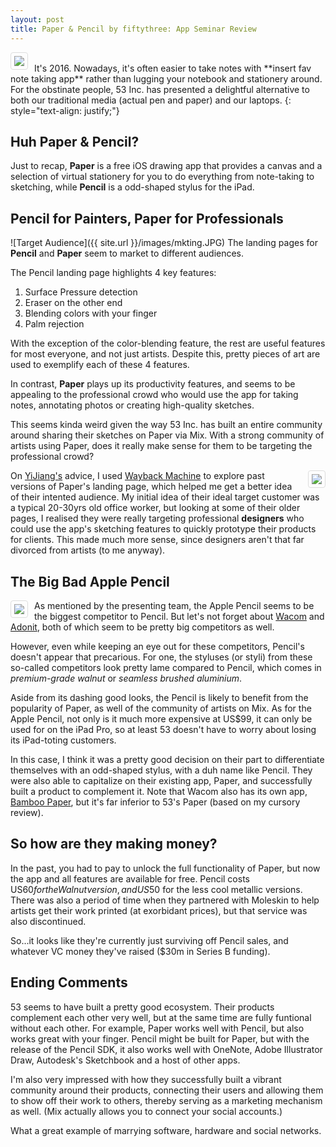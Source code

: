```yaml
---
layout: post
title: Paper & Pencil by fiftythree: App Seminar Review
---
```


<img style="float: left; border: 1px solid #ddd; border-radius: 4px; padding: 5px; margin-right: 10px" src="{{ site.url }}/images/pandp.JPG">
<br>It's 2016. Nowadays, it's often easier to take notes with **insert fav note taking app** rather than lugging your notebook and stationery around. For the obstinate people, 53 Inc. has presented a delightful alternative to both our traditional media (actual pen and paper) and our laptops. 
{: style="text-align: justify;"}

## Huh Paper & Pencil?
Just to recap, **Paper** is a free iOS drawing app that provides a canvas and a selection of virtual stationery for you to do everything from note-taking to sketching, while **Pencil** is a odd-shaped stylus for the iPad.

## Pencil for Painters, Paper for Professionals
![Target Audience]({{ site.url }}/images/mkting.JPG)
The landing pages for **Pencil** and **Paper** seem to market to different audiences. 

The Pencil landing page highlights 4 key features:

1. Surface Pressure detection
2. Eraser on the other end
3. Blending colors with your finger
4. Palm rejection 

With the exception of the color-blending feature, the rest are useful features for most everyone, and not just artists. Despite this, pretty pieces of art are used to exemplify each of these 4 features.   

In contrast, **Paper** plays up its productivity features, and seems to be appealing to the professional crowd who would use the app for taking notes, annotating photos or creating high-quality sketches.

This seems kinda weird given the way 53 Inc. has built an entire community around sharing their sketches on Paper via Mix. With a strong community of artists using Paper, does it really make sense for them to be targeting the professional crowd? 

<img style="float: right; border: 1px solid #ddd; border-radius: 4px; padding: 5px; margin-left: 10px" src="{{ site.url }}/images/prototyping.JPG">On [YiJiang's](https://meebleforp.com/archive/cs3216) advice, I used [Wayback Machine](https://web.archive.org/web/20141231092646/http://www.fiftythree.com/paper) to explore past versions of Paper's landing page, which helped me get a better idea of their intented audience. My initial idea of their ideal target customer was a typical 20-30yrs old office worker, but looking at some of their older pages, I realised they were really targeting professional **designers** who could use the app's sketching features to quickly prototype their products for clients. This made much more sense, since designers aren't that far divorced from artists (to me anyway).

## The Big Bad Apple Pencil
<img style="float: left; border: 1px solid #ddd; border-radius: 4px; padding: 5px; margin-right: 10px" src="{{ site.url }}/images/competitors.jpg">As mentioned by the presenting team, the Apple Pencil seems to be the biggest competitor to Pencil. But let's not forget about [Wacom](http://www.wacom.com/en-us/products/stylus) and [Adonit](http://www.adonit.net/), both of which seem to be pretty big competitors as well. 

However, even while keeping an eye out for these competitors, Pencil's doesn't appear that precarious. For one, the styluses (or styli) from these so-called competitors look pretty lame compared to Pencil, which comes in *premium-grade walnut* or *seamless brushed aluminium*. 

Aside from its dashing good looks, the Pencil is likely to benefit from the popularity of Paper, as well of the community of artists on Mix. As for the Apple Pencil, not only is it much more expensive at US$99, it can only be used for on the iPad Pro, so at least 53 doesn't have to worry about losing its iPad-toting customers.

In this case, I think it was a pretty good decision on their part to differentiate themselves with an odd-shaped stylus, with a duh name like Pencil. They were also able to capitalize on their existing app, Paper, and successfully built a product to complement it. Note that Wacom also has its own app, [Bamboo Paper](http://www.wacom.com/en-us/products/software-apps/bamboo-paper-cloud), but it's far inferior to 53's Paper (based on my cursory review).

## So how are they making money?
In the past, you had to pay to unlock the full functionality of Paper, but now the app and all features are available for free. Pencil costs US$60 for the Walnut version, and US$50 for the less cool metallic versions. There was also a period of time when they partnered with Moleskin to help artists get their work printed (at exorbidant prices), but that service was also discontinued. 

So...it looks like they're currently just surviving off Pencil sales, and whatever VC money they've raised ($30m in Series B funding).

## Ending Comments
53 seems to have built a pretty good ecosystem. Their products complement each other very well, but at the same time are fully funtional without each other. For example, Paper works well with Pencil, but also works great with your finger. Pencil might be built for Paper, but with the release of the Pencil SDK, it also works well with OneNote, Adobe Illustrator Draw, Autodesk's Sketchbook and a host of other apps. 

I'm also very impressed with how they successfully built a vibrant community around their products, connecting their users and allowing them to show off their work to others, thereby serving as a marketing mechanism as well. (Mix actually allows you to connect your social accounts.)

What a great example of marrying software, hardware and social networks. 









